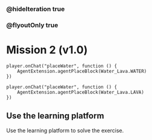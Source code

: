 ### @hideIteration true
### @flyoutOnly true
# Mission 2 (v1.0)

```blocks
player.onChat("placeWater", function () {
    AgentExtension.agentPlaceBlock(Water_Lava.WATER)
})

```

```template
player.onChat("placeWater", function () {
    AgentExtension.agentPlaceBlock(Water_Lava.LAVA)
})

```

## Use the learning platform
Use the learning platform to solve the exercise.